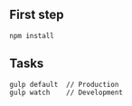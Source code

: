 ## First step
```
npm install
```

## Tasks
```
gulp default  // Production
gulp watch    // Development
```
